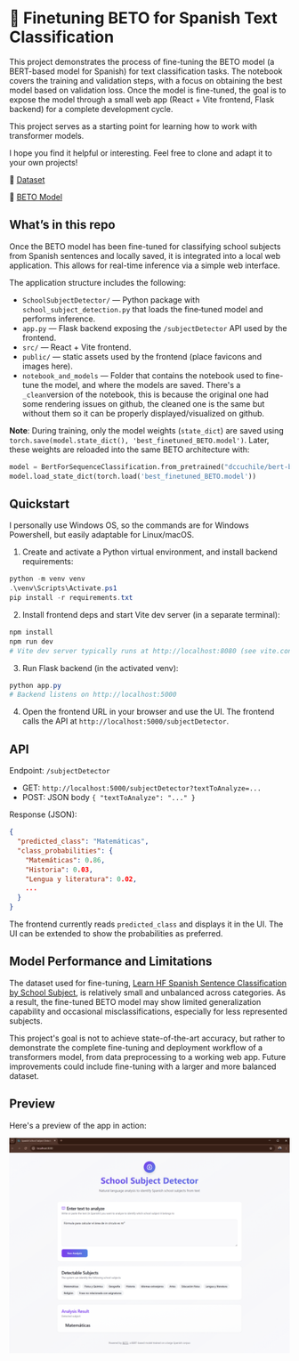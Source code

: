 # 🚀 Finetuning BETO for Spanish Text Classification

This project demonstrates the process of fine-tuning the BETO model (a BERT-based model for Spanish) for text classification tasks. The notebook covers the training and validation steps, with a focus on obtaining the best model based on validation loss. Once the model is fine-tuned, the goal is to expose the model through a small web app (React + Vite frontend, Flask backend) for a complete development cycle.

This project serves as a starting point for learning how to work with transformer models.

I hope you find it helpful or interesting. Feel free to clone and adapt it to your own projects!

🔗 [Dataset](https://huggingface.co/datasets/tonicanada/learn_hf_spanish_sentence_classification_by_school_subject)

🔗 [BETO Model](https://huggingface.co/dccuchile/bert-base-spanish-wwm-uncased)


## What’s in this repo

Once the BETO model has been fine-tuned for classifying school subjects from Spanish sentences and locally saved, it is integrated into a local web application. This allows for real-time inference via a simple web interface.

The application structure includes the following:

- `SchoolSubjectDetector/` — Python package with `school_subject_detection.py` that loads the fine‑tuned model and performs inference.
- `app.py` — Flask backend exposing the `/subjectDetector` API used by the frontend.
- `src/` — React + Vite frontend.
- `public/` — static assets used by the frontend (place favicons and images here).
- `notebook_and_models` — Folder that contains the notebook used to fine-tune the model, and where the models are saved. There's a `_clean`version of the notebook, this is because the original one had some rendering issues on github, the cleaned one is the same but without them so it can be properly displayed/visualized on github.

**Note**: During training, only the model weights (`state_dict`) are saved using `torch.save(model.state_dict(), 'best_finetuned_BETO.model')`. Later, these weights are reloaded into the same BETO architecture with:

```python
model = BertForSequenceClassification.from_pretrained("dccuchile/bert-base-spanish-wwm-uncased", num_labels=10)
model.load_state_dict(torch.load('best_finetuned_BETO.model'))
```

## Quickstart

I personally use Windows OS, so the commands are for Windows Powershell, but easily adaptable for Linux/macOS.

1) Create and activate a Python virtual environment, and install backend requirements:

```powershell
python -m venv venv
.\venv\Scripts\Activate.ps1
pip install -r requirements.txt
```

2) Install frontend deps and start Vite dev server (in a separate terminal):

```powershell
npm install
npm run dev
# Vite dev server typically runs at http://localhost:8080 (see vite.config.ts)
```

3) Run Flask backend (in the activated venv):

```powershell
python app.py
# Backend listens on http://localhost:5000
```

4) Open the frontend URL in your browser and use the UI. The frontend calls the API at `http://localhost:5000/subjectDetector`.


## API 

Endpoint: `/subjectDetector`
- GET: `http://localhost:5000/subjectDetector?textToAnalyze=...`
- POST: JSON body `{ "textToAnalyze": "..." }`

Response (JSON):

```json
{
  "predicted_class": "Matemáticas",
  "class_probabilities": {
    "Matemáticas": 0.86,
    "Historia": 0.03,
    "Lengua y literatura": 0.02,
    ...
  }
}
```

The frontend currently reads `predicted_class` and displays it in the UI. The UI can be extended to show the probabilities as preferred.


## Model Performance and Limitations

The dataset used for fine-tuning, [Learn HF Spanish Sentence Classification by School Subject](https://huggingface.co/datasets/tonicanada/learn_hf_spanish_sentence_classification_by_school_subject), is relatively small and unbalanced across categories. As a result, the fine-tuned BETO model may show limited generalization capability and occasional misclassifications, especially for less represented subjects.

This project's goal is not to achieve state-of-the-art accuracy, but rather to demonstrate the complete fine-tuning and deployment workflow of a transformers model, from data preprocessing to a working web app. Future improvements could include fine-tuning with a larger and more balanced dataset.


## Preview

Here's a preview of the app in action:

![School_Subject_Detection](app_nlp_school_subject_detection_new.png)
